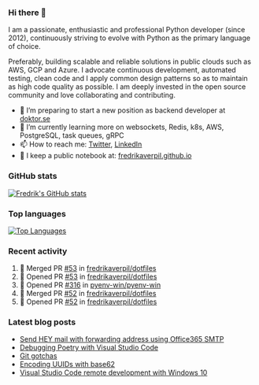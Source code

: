 ### Hi there 👋

I am a passionate, enthusiastic and professional Python developer (since 2012), continuously striving to evolve with Python as the primary language of choice. 

Preferably, building scalable and reliable solutions in public clouds such as AWS, GCP and Azure. I advocate continuous development, automated testing, clean code and I apply common design patterns so as to maintain as high code quality as possible. I am deeply invested in the open source community and love collaborating and contributing.

- 🔭 I’m preparing to start a new position as backend developer at [doktor.se](https://doktor.se)
- 🌱 I’m currently learning more on websockets, Redis, k8s, AWS, PostgreSQL, task queues, gRPC
- 📫 How to reach me: [Twitter](https://twitter.com/fredrikaverpil), [LinkedIn](https://www.linkedin.com/in/fredrik/)
- 📝 I keep a public notebook at: [fredrikaverpil.github.io](https://fredrikaverpil.github.io)

<!--
- 🔭 I’m currently working on ...
- 🌱 I’m currently learning ...
- 👯 I’m looking to collaborate on ...
- 🤔 I’m looking for help with ...
- 💬 Ask me about ...
- 📫 How to reach me: ...
- 😄 Pronouns: ...
- ⚡ Fun fact: ...
-->

### GitHub stats

[![Fredrik's GitHub stats](https://github-readme-stats.vercel.app/api?username=fredrikaverpil&theme=dracula&show_icons=true&count_private=true)](https://github.com/anuraghazra/github-readme-stats)

### Top languages

[![Top Languages](https://github-readme-stats.vercel.app/api/top-langs/?username=fredrikaverpil&theme=dracula&layout=compact)](https://github.com/anuraghazra/github-readme-stats)


### Recent activity

<!--START_SECTION:activity-->
1. 🎉 Merged PR [#53](https://github.com/fredrikaverpil/dotfiles/pull/53) in [fredrikaverpil/dotfiles](https://github.com/fredrikaverpil/dotfiles)
2. 💪 Opened PR [#53](https://github.com/fredrikaverpil/dotfiles/pull/53) in [fredrikaverpil/dotfiles](https://github.com/fredrikaverpil/dotfiles)
3. 💪 Opened PR [#316](https://github.com/pyenv-win/pyenv-win/pull/316) in [pyenv-win/pyenv-win](https://github.com/pyenv-win/pyenv-win)
4. 🎉 Merged PR [#52](https://github.com/fredrikaverpil/dotfiles/pull/52) in [fredrikaverpil/dotfiles](https://github.com/fredrikaverpil/dotfiles)
5. 💪 Opened PR [#52](https://github.com/fredrikaverpil/dotfiles/pull/52) in [fredrikaverpil/dotfiles](https://github.com/fredrikaverpil/dotfiles)
<!--END_SECTION:activity-->

### Latest blog posts

<!-- BLOG-POST-LIST:START -->
- [Send HEY mail with forwarding address using Office365 SMTP](https://fredrikaverpil.github.io/2021/04/24/send-hey-mail-from-forwarding-address/)
- [Debugging Poetry with Visual Studio Code](https://fredrikaverpil.github.io/2021/04/17/debugging-poetry/)
- [Git gotchas](https://fredrikaverpil.github.io/2021/01/08/git-gotchas/)
- [Encoding UUIDs with base62](https://fredrikaverpil.github.io/2021/01/08/encoding-uuids-with-base62/)
- [Visual Studio Code remote development with Windows 10](https://fredrikaverpil.github.io/2019/05/27/vscode-remote-dev-with-windows10/)
<!-- BLOG-POST-LIST:END -->
